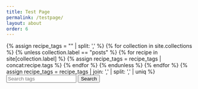 ```yaml
---
title: Test Page
permalink: /testpage/
layout: about
order: 6
---
```


<html>
  <body>
    <div>
      {% assign recipe_tags = "" | split: ',' %}
      {% for collection in site.collections %}
        {% unless collection.label == "posts" %}
            {% for recipe in site[collection.label] %}
              {% assign recipe_tags = recipe_tags | concat:recipe.tags %}
            {% endfor %}
        {% endunless %}
      {% endfor %}
      {% assign recipe_tags = recipe_tags | join: ',' | split: ',' | uniq %}
      <input type="text" id="searchInput" placeholder="Search tags">
      <button type="submit" onclick="recipeSearch()" id="searchButton">Search</button>
      <p id="paragraph"></p>
      <script>
          function recipeSearch() {
            var input, filter, tags, i, txtValue;
            input = document.getElementById('searchInput');
            paragraph = document.getElementById('paragraph');
            filter = input.value.toLowerCase();
            tags = {{ recipe_tags | jsonify }};
            var recipes = [];
            var results = [];
            var printable = [];
            var directories = {{ site.collections | map: "directory" | jsonify }};
            var collections = {{ site.collections | map: "label" | jsonify }};
            fetch("{{ site.url }}{{ site.baseurl }}/_data/recipes.json")
              .then(response => response.json())
              .then(data => {
                printable = data;
                console.log(printable);
              })
              .catch(error => {
                console.error(`Error fetching recipes: ${error}`);
              });     for (i = 0; i < tags.length; i++) {
              txtValue = tags[i];
              if (txtValue.toLowerCase().indexOf(filter) > -1) {
                results.push(txtValue);
              }
            }
            if (filter === "") {
              paragraph.innerText = printable;
              return;
            }
            paragraph.innerText = 'Collections: ' + collections.join(', ') + 'Directories: ' + directories.join(', ');
          }
        </script>
    </div>
  </body>
</html>
